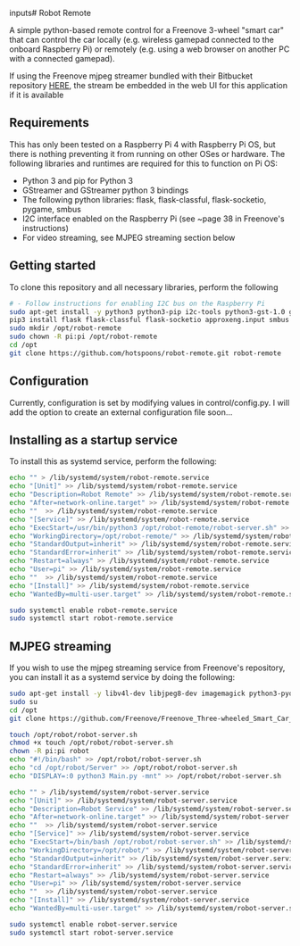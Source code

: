 inputs# Robot Remote 

A simple python-based remote control for a Freenove 3-wheel "smart car" 
that can control the car locally (e.g. wireless gamepad connected to the 
onboard Raspberry Pi) or remotely (e.g. using a web browser on another PC 
with a connected gamepad).

If using the Freenove mjpeg streamer bundled with their Bitbucket 
repository [HERE](https://github.com/Freenove/Freenove_Three-wheeled_Smart_Car_Kit_for_Raspberry_Pi),
the stream be embedded in the web UI for this application if it is available

## Requirements

This has only been tested on a Raspberry Pi 4 with Raspberry Pi OS, but 
there is nothing preventing it from running on other OSes or hardware. The 
following libraries and runtimes are required for this to function on Pi OS:

 - Python 3 and pip for Python 3
 - GStreamer and GStreamer python 3 bindings
 - The following python libraries: flask, flask-classful, flask-socketio, pygame, smbus
 - I2C interface enabled on the Raspberry Pi (see ~page 38 in Freenove's instructions)
 - For video streaming, see MJPEG streaming section below
 
## Getting started

To clone this repository and all necessary libraries, perform the following

```bash
# - Follow instructions for enabling I2C bus on the Raspberry Pi
sudo apt-get install -y python3 python3-pip i2c-tools python3-gst-1.0 gstreamer1.0-omx-rpi-config libgstrtspserver-1.0-dev python3-sdl2
pip3 install flask flask-classful flask-socketio approxeng.input smbus websockets
sudo mkdir /opt/robot-remote
sudo chown -R pi:pi /opt/robot-remote
cd /opt
git clone https://github.com/hotspoons/robot-remote.git robot-remote
```

## Configuration

Currently, configuration is set by modifying values in control/config.py.
I will add the option to create an external configuration file soon...

## Installing as a startup service

To install this as systemd service, perform the following:

```bash
echo "" > /lib/systemd/system/robot-remote.service
echo "[Unit]" >> /lib/systemd/system/robot-remote.service
echo "Description=Robot Remote" >> /lib/systemd/system/robot-remote.service
echo "After=network-online.target" >> /lib/systemd/system/robot-remote.service
echo ""  >> /lib/systemd/system/robot-remote.service
echo "[Service]" >> /lib/systemd/system/robot-remote.service
echo "ExecStart=/usr/bin/python3 /opt/robot-remote/robot-server.sh" >> /lib/systemd/system/robot-remote.service
echo "WorkingDirectory=/opt/robot-remote/" >> /lib/systemd/system/robot-remote.service
echo "StandardOutput=inherit" >> /lib/systemd/system/robot-remote.service
echo "StandardError=inherit" >> /lib/systemd/system/robot-remote.service
echo "Restart=always" >> /lib/systemd/system/robot-remote.service
echo "User=pi" >> /lib/systemd/system/robot-remote.service
echo ""  >> /lib/systemd/system/robot-remote.service
echo "[Install]" >> /lib/systemd/system/robot-remote.service
echo "WantedBy=multi-user.target" >> /lib/systemd/system/robot-remote.service

sudo systemctl enable robot-remote.service
sudo systemctl start robot-remote.service
```

## MJPEG streaming

If you wish to use the mjpeg streaming service from Freenove's repository, 
you can install it as a systemd service by doing the following:

```bash
sudo apt-get install -y libv4l-dev libjpeg8-dev imagemagick python3-pyqt5 python3-pyqt5.qtwebkit python3-dev subversion
sudo su
cd /opt
git clone https://github.com/Freenove/Freenove_Three-wheeled_Smart_Car_Kit_for_Raspberry_Pi.git robot

touch /opt/robot/robot-server.sh
chmod +x touch /opt/robot/robot-server.sh
chown -R pi:pi robot
echo "#!/bin/bash" >> /opt/robot/robot-server.sh
echo "cd /opt/robot/Server" >> /opt/robot/robot-server.sh
echo "DISPLAY=:0 python3 Main.py -mnt" >> /opt/robot/robot-server.sh

echo "" > /lib/systemd/system/robot-server.service
echo "[Unit]" >> /lib/systemd/system/robot-server.service
echo "Description=Robot Service" >> /lib/systemd/system/robot-server.service
echo "After=network-online.target" >> /lib/systemd/system/robot-server.service
echo ""  >> /lib/systemd/system/robot-server.service
echo "[Service]" >> /lib/systemd/system/robot-server.service
echo "ExecStart=/bin/bash /opt/robot/robot-server.sh" >> /lib/systemd/system/robot-server.service
echo "WorkingDirectory=/opt/robot/" >> /lib/systemd/system/robot-server.service
echo "StandardOutput=inherit" >> /lib/systemd/system/robot-server.service
echo "StandardError=inherit" >> /lib/systemd/system/robot-server.service
echo "Restart=always" >> /lib/systemd/system/robot-server.service
echo "User=pi" >> /lib/systemd/system/robot-server.service
echo ""  >> /lib/systemd/system/robot-server.service
echo "[Install]" >> /lib/systemd/system/robot-server.service
echo "WantedBy=multi-user.target" >> /lib/systemd/system/robot-server.service

sudo systemctl enable robot-server.service
sudo systemctl start robot-server.service

```

